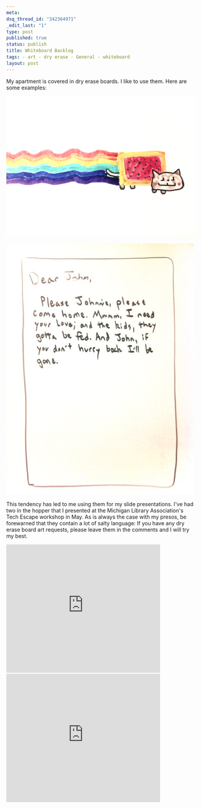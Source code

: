 ```yaml
--- 
meta: 
dsq_thread_id: "342364971" 
_edit_last: "1" 
type: post 
published: true 
status: publish 
title: Whiteboard Backlog 
tags: - art - dry erase - General - whiteboard 
layout: post 
--- 
```


My apartment is covered in dry erase boards. I like to use them. Here are some examples: 

[![](/images/nyan_cat.jpg)](/images/nyan_cat.jpg)

[![](/images/the_letter_that_johnnie_walker_read.jpg)](/images/the_letter_that_johnnie_walker_read.jpg)

This tendency has led to me using them for my slide presentations. I've had two in the hopper that I presented at the Michigan Library Association's Tech Escape workshop in May. As is always the case with my presos, be forewarned that they contain a lot of salty language:  If you have any dry erase board art requests, please leave them in the comments and I will try my best.

<iframe src="https://docs.google.com/present/embed?id=dhsbt2xj_530zwf4ntfh" frameborder="0" width="410" height="342"></iframe>

<iframe src="https://docs.google.com/present/embed?id=dhsbt2xj_531gpxhnphj" frameborder="0" width="410" height="342"></iframe>